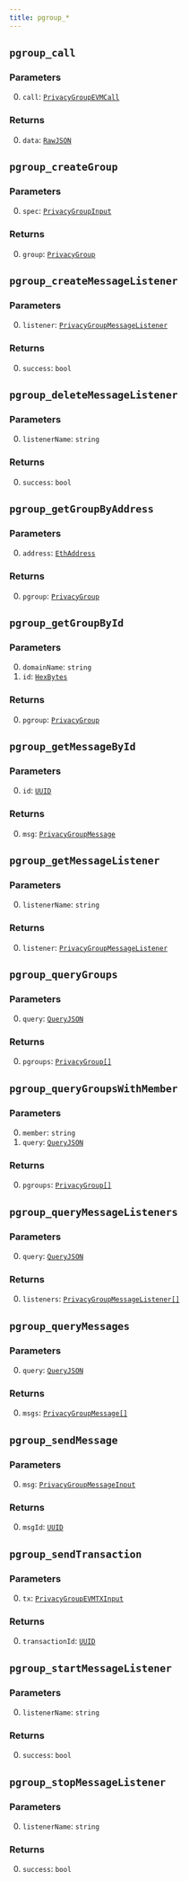 ```yaml
---
title: pgroup_*
---
```

## `pgroup_call`

### Parameters

0. `call`: [`PrivacyGroupEVMCall`](../types/privacygroupevmcall.md#privacygroupevmcall)

### Returns

0. `data`: [`RawJSON`](../types/simpletypes.md#rawjson)

## `pgroup_createGroup`

### Parameters

0. `spec`: [`PrivacyGroupInput`](../types/privacygroupinput.md#privacygroupinput)

### Returns

0. `group`: [`PrivacyGroup`](../types/privacygroup.md#privacygroup)

## `pgroup_createMessageListener`

### Parameters

0. `listener`: [`PrivacyGroupMessageListener`](../types/privacygroupmessagelistener.md#privacygroupmessagelistener)

### Returns

0. `success`: `bool`

## `pgroup_deleteMessageListener`

### Parameters

0. `listenerName`: `string`

### Returns

0. `success`: `bool`

## `pgroup_getGroupByAddress`

### Parameters

0. `address`: [`EthAddress`](../types/simpletypes.md#ethaddress)

### Returns

0. `pgroup`: [`PrivacyGroup`](../types/privacygroup.md#privacygroup)

## `pgroup_getGroupById`

### Parameters

0. `domainName`: `string`
1. `id`: [`HexBytes`](../types/simpletypes.md#hexbytes)

### Returns

0. `pgroup`: [`PrivacyGroup`](../types/privacygroup.md#privacygroup)

## `pgroup_getMessageById`

### Parameters

0. `id`: [`UUID`](../types/simpletypes.md#uuid)

### Returns

0. `msg`: [`PrivacyGroupMessage`](../types/privacygroupmessage.md#privacygroupmessage)

## `pgroup_getMessageListener`

### Parameters

0. `listenerName`: `string`

### Returns

0. `listener`: [`PrivacyGroupMessageListener`](../types/privacygroupmessagelistener.md#privacygroupmessagelistener)

## `pgroup_queryGroups`

### Parameters

0. `query`: [`QueryJSON`](../types/queryjson.md#queryjson)

### Returns

0. `pgroups`: [`PrivacyGroup[]`](../types/privacygroup.md#privacygroup)

## `pgroup_queryGroupsWithMember`

### Parameters

0. `member`: `string`
1. `query`: [`QueryJSON`](../types/queryjson.md#queryjson)

### Returns

0. `pgroups`: [`PrivacyGroup[]`](../types/privacygroup.md#privacygroup)

## `pgroup_queryMessageListeners`

### Parameters

0. `query`: [`QueryJSON`](../types/queryjson.md#queryjson)

### Returns

0. `listeners`: [`PrivacyGroupMessageListener[]`](../types/privacygroupmessagelistener.md#privacygroupmessagelistener)

## `pgroup_queryMessages`

### Parameters

0. `query`: [`QueryJSON`](../types/queryjson.md#queryjson)

### Returns

0. `msgs`: [`PrivacyGroupMessage[]`](../types/privacygroupmessage.md#privacygroupmessage)

## `pgroup_sendMessage`

### Parameters

0. `msg`: [`PrivacyGroupMessageInput`](../types/privacygroupmessageinput.md#privacygroupmessageinput)

### Returns

0. `msgId`: [`UUID`](../types/simpletypes.md#uuid)

## `pgroup_sendTransaction`

### Parameters

0. `tx`: [`PrivacyGroupEVMTXInput`](../types/privacygroupevmtxinput.md#privacygroupevmtxinput)

### Returns

0. `transactionId`: [`UUID`](../types/simpletypes.md#uuid)

## `pgroup_startMessageListener`

### Parameters

0. `listenerName`: `string`

### Returns

0. `success`: `bool`

## `pgroup_stopMessageListener`

### Parameters

0. `listenerName`: `string`

### Returns

0. `success`: `bool`

